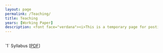 ```yaml
---
layout: page
permalink: /Teaching/
title: Teaching
years: [Working Paper]
description: <font face="verdana"><i>This is a temporary page for posting class materials for FINA469 -- Investment Analysis and Portfolio Management, University of South Carolina, in July 2020. Students should refer to Blackboard section after 08/20/2020.</i>
---
```


<br/>
`1` Syllabus [<a href="https://www.dropbox.com/s/kd3fuiah10d5w6k/Syllabus.pdf?dl=0" target="_blank">PDF</a>]
